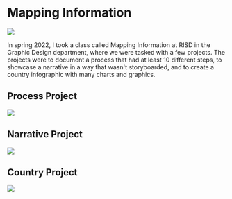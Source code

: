 # Mapping Information

<div class="header-image">
    <img src="/thumbnails/infoviz.png">
</div>

In spring 2022, I took a class called Mapping Information at RISD in the Graphic Design department, where we were tasked with a few projects. The projects were to document a process that had at least 10 different steps, to showcase a narrative in a way that wasn't storyboarded, and to create a country infographic with many charts and graphics.

## Process Project

<img src="/projects/infographics/process.png">

## Narrative Project

<img src="/projects/infographics/narrative.png">

## Country Project

<img src="/projects/infographics/country.png">
